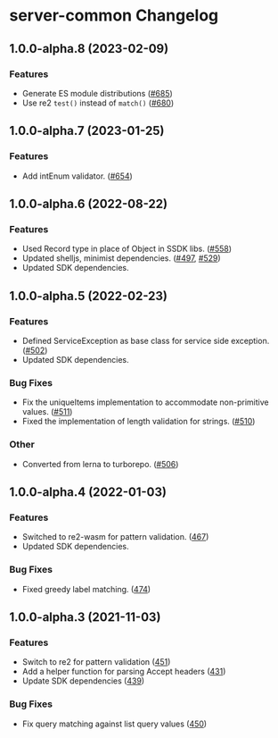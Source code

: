 # server-common Changelog

## 1.0.0-alpha.8 (2023-02-09)

### Features

- Generate ES module distributions ([#685](https://github.com/awslabs/smithy-typescript/pull/685))
- Use re2 `test()` instead of `match()` ([#680](https://github.com/awslabs/smithy-typescript/pull/680))

## 1.0.0-alpha.7 (2023-01-25)

### Features

- Add intEnum validator. ([#654](https://github.com/awslabs/smithy-typescript/pull/654))

## 1.0.0-alpha.6 (2022-08-22)

### Features

- Used Record type in place of Object in SSDK libs. ([#558](https://github.com/awslabs/smithy-typescript/pull/558))
- Updated shelljs, minimist dependencies. ([#497](https://github.com/awslabs/smithy-typescript/pull/497), [#529](https://github.com/awslabs/smithy-typescript/pull/529))
- Updated SDK dependencies.

## 1.0.0-alpha.5 (2022-02-23)

### Features

- Defined ServiceException as base class for service side exception. ([#502](https://github.com/awslabs/smithy-typescript/pull/502))
- Updated SDK dependencies.

### Bug Fixes

- Fix the uniqueItems implementation to accommodate non-primitive values. ([#511](https://github.com/awslabs/smithy-typescript/pull/511))
- Fixed the implementation of length validation for strings. ([#510](https://github.com/awslabs/smithy-typescript/pull/510))

### Other

- Converted from lerna to turborepo. ([#506](https://github.com/awslabs/smithy-typescript/pull/506))

## 1.0.0-alpha.4 (2022-01-03)

### Features

- Switched to re2-wasm for pattern validation. ([467](https://github.com/awslabs/smithy-typescript/pull/467))
- Updated SDK dependencies.

### Bug Fixes

- Fixed greedy label matching. ([474](https://github.com/awslabs/smithy-typescript/pull/474))

## 1.0.0-alpha.3 (2021-11-03)

### Features

- Switch to re2 for pattern validation ([451](https://github.com/awslabs/smithy-typescript/pull/451))
- Add a helper function for parsing Accept headers ([431](https://github.com/awslabs/smithy-typescript/pull/431))
- Update SDK dependencies ([439](https://github.com/awslabs/smithy-typescript/pull/439))

### Bug Fixes

- Fix query matching against list query values ([450](https://github.com/awslabs/smithy-typescript/pull/450))
